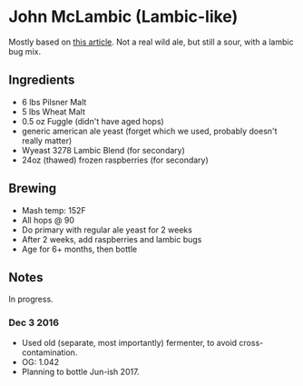 # John McLambic (Lambic-like)

Mostly based on [this article](http://learn.kegerator.com/brewing-sour-beer/).
Not a real wild ale, but still a sour, with a lambic bug mix.

## Ingredients

* 6 lbs Pilsner Malt
* 5 lbs Wheat Malt
* 0.5 oz Fuggle (didn't have aged hops)
* generic american ale yeast (forget which we used, probably doesn't
  really matter)
* Wyeast 3278 Lambic Blend (for secondary)
* 24oz (thawed) frozen raspberries (for secondary)

## Brewing

* Mash temp: 152F
* All hops @ 90
* Do primary with regular ale yeast for 2 weeks
* After 2 weeks, add raspberries and lambic bugs
* Age for 6+ months, then bottle

## Notes

In progress.

### Dec 3 2016
* Used old (separate, most importantly) fermenter, to avoid
  cross-contamination.
* OG: 1.042
* Planning to bottle Jun-ish 2017.
